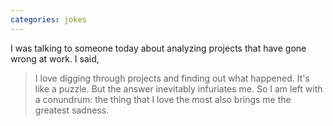 ```yaml
---
categories: jokes
---
```


I was talking to someone today about analyzing projects that have gone wrong at work. I said, 

> I love digging through projects and finding out what happened. It's like a puzzle. But the answer inevitably infuriates me. So I am left with a conundrum: the thing that I love the most also brings me the greatest sadness.

